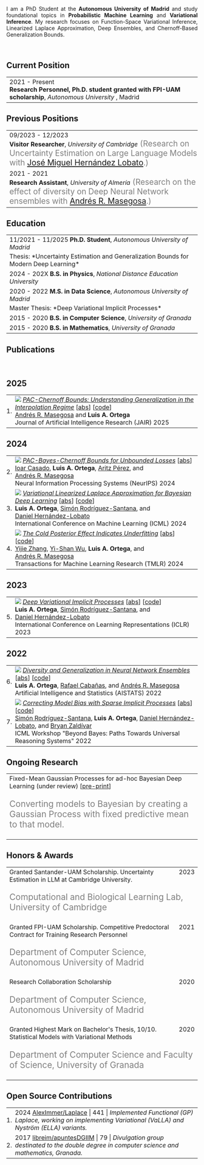 <p align='justify'>
I am a PhD Student at the
<b>Autonomous University of Madrid</b>
and study foundational topics in <b>Probabilistic Machine Learning</b> and
<b>Variational Inference</b>.
My research focuses on Function-Space Variational Inference, Linearized Laplace Approximation, Deep Ensembles, and Chernoff-Based Generalization Bounds.
</p><br>


## <i class="fa fa-chevron-right"></i> Current Position

<table class="table table-hover">
  <tr>
    <td style='padding-right:0;'>
      <span class='cvdate'>2021&nbsp;-&nbsp;Present</span>
      <p markdown="1" style='margin: 0'><strong>Research Personnel, Ph.D. student granted with FPI-UAM scholarship</strong>, <em>Autonomous University</em>          , Madrid
</p>
    </td>
  </tr>
</table>


## <i class="fa fa-chevron-right"></i> Previous Positions
<table class="table table-hover">
<tr>
  <td style='padding-right:0;'>
<span class='cvdate'>09/2023&nbsp;-&nbsp;12/2023</span>
<p markdown="1" style='margin: 0'><strong>Visitor Researcher</strong>, <em>University of Cambridge</em><span markdown="1" style="color:grey;font-size:1.3rem;margin: 0">
(Research on Uncertainty Estimation on Large Language Models with <a href="https://jmhl.org/" target="_blank">José Miguel Hernández Lobato</a>.)
</span></p>
  </td>
</tr>
<tr>
  <td style='padding-right:0;'>
<span class='cvdate'>2021&nbsp;-&nbsp;2021</span>
<p markdown="1" style='margin: 0'><strong>Research Assistant</strong>, <em>University of Almería</em><span markdown="1" style="color:grey;font-size:1.3rem;margin: 0">
(Research on the effect of diversity on Deep Neural Network ensembles with <a href="https://andresmasegosa.github.io/" target="_blank">Andrés R. Masegosa</a>.)
</span></p>
  </td>
</tr>
</table>


## <i class="fa fa-chevron-right"></i> Education

<table class="table table-hover">
  <tr>
    <td>
      <span class='cvdate'>11/2021&nbsp;-&nbsp;11/2025</span>
      <strong>Ph.D. Student</strong>, <em>Autonomous University of Madrid</em>
      <br>
        <p style='margin-top:-1em;margin-bottom:0em' markdown='1'>
        <br> Thesis: *Uncertainty Estimation and Generalization Bounds for Modern Deep Learning*
        </p>
    </td>
  </tr>
  <tr>
    <td>
      <span class='cvdate'>2024&nbsp;-&nbsp;202X</span>
      <strong>B.S. in Physics</strong>, <em>National Distance Education University</em>
      <br>
    </td>
  </tr>
  <tr>
    <td>
      <span class='cvdate'>2020&nbsp;-&nbsp;2022</span>
      <strong>M.S. in Data Science</strong>, <em>Autonomous University of Madrid</em>
      <br>
        <p style='margin-top:-1em;margin-bottom:0em' markdown='1'>
        <br> Master Thesis: *Deep Variational Implicit Processes*
        </p>
    </td>
  </tr>
  <tr>
    <td>
      <span class='cvdate'>2015&nbsp;-&nbsp;2020</span>
      <strong>B.S. in Computer Science</strong>, <em>University of Granada</em>
      <br>
    </td>
  </tr>
  <tr>
    <td>
      <span class='cvdate'>2015&nbsp;-&nbsp;2020</span>
      <strong>B.S. in Mathematics</strong>, <em>University of Granada</em>
      <br>
    </td>
  </tr>
</table>


## <i class="fa fa-chevron-right"></i> Publications

<!-- [<a href="https://github.com/bamos/cv/blob/master/publications/all.bib">BibTeX</a>] -->
<!-- Representative publications that I am a primary author on are -->
<!-- <span style='background-color: #ffffd0'>highlighted.</span> -->
<br>
<!-- [<a href="https://scholar.google.com/citations?user=1Ly8qeoAAAAJ">Google Scholar</a>; 14+ citations, h-index: 1+] -->

<h2>2025</h2>
<table class="table table-hover">

<tr id="tr-masegosa2024pacchernoff" >
<td align='right' style='padding-left:0;padding-right:0;'>
1.
</td>
<td>
<a href='https://www.jair.org/index.php/jair/article/view/17036' target='_blank'><img src="images/publications/masegosa2024pacchernoff.png" onerror="this.style.display='none'" class="publicationImg"/></a> 
<em><a href='https://www.jair.org/index.php/jair/article/view/17036' target='_blank'>PAC-Chernoff Bounds: Understanding Generalization in the Interpolation Regime</a> </em> 
[<a href='javascript:;'
    onclick='$("#abs_masegosa2024pacchernoff").toggle()'>abs</a>] [<a href='https://github.com/Ludvins/2024_PAC-Chernoff-Bound' target='_blank'>code</a>] <br>
<a href='https://andresmasegosa.github.io/' target='_blank'>Andrés&nbsp;R.&nbsp;Masegosa</a> and <strong>Luis&nbsp;A.&nbsp;Ortega</strong><br>
Journal of Artificial Intelligence Research (JAIR) 2025  <br>

<div id="abs_masegosa2024pacchernoff" style="text-align: justify; display: none" markdown="1">
<br> 
This paper introduces a distribution-dependent PAC-Chernoff bound that exhibits perfect tightness for interpolators, even within over-parameterized model classes. This bound, which relies on basic principles of Large Deviation Theory, defines a natural measure of the smoothness of a model, characterized by simple real-valued functions. Building upon this bound and the new concept of smoothness, we present an unified theoretical framework revealing why certain interpolators show an exceptional generalization, while others falter. We theoretically show how a wide spectrum of modern learning methodologies, encompassing techniques such as l2-norm, distance-from-initialization and input-gradient regularization, in combination with data augmentation, invariant architectures, and over-parameterization, collectively guide the optimizer toward smoother interpolators, which, according to our theoretical framework, are the ones exhibiting superior generalization performance. This study shows that distribution-dependent bounds serve as a powerful tool to understand the complex dynamics behind the generalization capabilities of over-parameterized interpolators.
</div>

</td>
</tr>

</table>
<h2>2024</h2>
<table class="table table-hover">

<tr id="tr-casado2024pacbayeschernoff" >
<td align='right' style='padding-left:0;padding-right:0;'>
2.
</td>
<td>
<a href='https://openreview.net/forum?id=CyzZeND3LB' target='_blank'><img src="images/publications/casado2024pacbayeschernoff.png" onerror="this.style.display='none'" class="publicationImg"/></a> 
<em><a href='https://openreview.net/forum?id=CyzZeND3LB' target='_blank'>PAC-Bayes-Chernoff Bounds for Unbounded Losses</a> </em> 
[<a href='javascript:;'
    onclick='$("#abs_casado2024pacbayeschernoff").toggle()'>abs</a>]<br>
<a href='https://www.bcamath.org/es/node/11954' target='_blank'>Ioar&nbsp;Casado</a>, <strong>Luis&nbsp;A.&nbsp;Ortega</strong>, <a href='https://www.bcamath.org/es/node/10660' target='_blank'>Aritz&nbsp;Pérez</a>, and <a href='https://andresmasegosa.github.io/' target='_blank'>Andrés&nbsp;R.&nbsp;Masegosa</a><br>
Neural Information Processing Systems (NeurIPS) 2024  <br>

<div id="abs_casado2024pacbayeschernoff" style="text-align: justify; display: none" markdown="1">
<br> 
We introduce a new PAC-Bayes oracle bound for unbounded losses that extends Cramér-Chernoff bounds to the PAC-Bayesian setting. The proof technique relies on controlling the tails of certain random variables involving the Cramér transform of the loss. Our approach naturally leverages properties of Cramér-Chernoff bounds, such as exact optimization of the free parameter in many PAC-Bayes bounds. We highlight several applications of the main theorem. Firstly, we show that our bound recovers and generalizes previous results. Additionally, our approach allows working with richer assumptions that result in more informative and potentially tighter bounds. In this direction, we provide a general bound under a new model-dependent assumption from which we obtain bounds based on parameter norms and log-Sobolev inequalities. Notably, many of these bounds can be minimized to obtain distributions beyond the Gibbs posterior and provide novel theoretical coverage to existing regularization techniques.
</div>

</td>
</tr>


<tr id="tr-ortega2024variational" >
<td align='right' style='padding-left:0;padding-right:0;'>
3.
</td>
<td>
<a href='https://proceedings.mlr.press/v235/ortega24a.html' target='_blank'><img src="images/publications/ortega2024variational.png" onerror="this.style.display='none'" class="publicationImg"/></a> 
<em><a href='https://proceedings.mlr.press/v235/ortega24a.html' target='_blank'>Variational Linearized Laplace Approximation for Bayesian Deep Learning</a> </em> 
[<a href='javascript:;'
    onclick='$("#abs_ortega2024variational").toggle()'>abs</a>] [<a href='https://github.com/Ludvins/Variational-LLA' target='_blank'>code</a>] <br>
<strong>Luis&nbsp;A.&nbsp;Ortega</strong>, <a href='https://www.iit.comillas.edu/personas/srsantana' target='_blank'>Simón&nbsp;Rodríguez-Santana</a>, and <a href='https://dhnzl.org' target='_blank'>Daniel&nbsp;Hernández-Lobato</a><br>
International Conference on Machine Learning (ICML) 2024  <br>

<div id="abs_ortega2024variational" style="text-align: justify; display: none" markdown="1">
<br> 
The Linearized Laplace Approximation (LLA) has been recently used to perform uncertainty estimation on the predictions of pre-trained deep neural networks (DNNs). However, its widespread application is hindered by significant computational costs, particularly in scenarios with a large number of training points or DNN parameters. Consequently, additional approximations of LLA, such as Kronecker-factored or diagonal approximate GGN matrices, are utilized, potentially compromising the model's performance. To address these challenges, we propose a new method for approximating LLA using a variational sparse Gaussian Process (GP). Our method is based on the dual RKHS formulation of GPs and retains, as the predictive mean, the output of the original DNN. Furthermore, it allows for efficient stochastic optimization, which results in sub-linear training time in the size of the training dataset. Specifically, its training cost is independent of the number of training points. We compare our proposed method against accelerated LLA (ELLA), which relies on the Nyström approximation, as well as other LLA variants employing the sample-then-optimize principle. Experimental results, both on regression and classification datasets, show that our method outperforms these already existing efficient variants of LLA, both in terms of the quality of the predictive distribution and in terms of total computational time.
</div>

</td>
</tr>


<tr id="tr-zhang2024cold" >
<td align='right' style='padding-left:0;padding-right:0;'>
4.
</td>
<td>
<a href='https://openreview.net/forum?id=GZORXGxHHT' target='_blank'><img src="images/publications/zhang2024cold.png" onerror="this.style.display='none'" class="publicationImg"/></a> 
<em><a href='https://openreview.net/forum?id=GZORXGxHHT' target='_blank'>The Cold Posterior Effect Indicates Underfitting</a> </em> 
[<a href='javascript:;'
    onclick='$("#abs_zhang2024cold").toggle()'>abs</a>] [<a href='https://github.com/pyijiezhang/cpe-underfit' target='_blank'>code</a>] <br>
<a href='https://sites.google.com/view/yijiezhang/home' target='_blank'>Yijie&nbsp;Zhang</a>, <a href='https://sites.google.com/view/yishanwu/home' target='_blank'>Yi-Shan&nbsp;Wu</a>, <strong>Luis&nbsp;A.&nbsp;Ortega</strong>, and <a href='https://andresmasegosa.github.io/' target='_blank'>Andrés&nbsp;R.&nbsp;Masegosa</a><br>
Transactions for Machine Learning Research (TMLR) 2024  <br>

<div id="abs_zhang2024cold" style="text-align: justify; display: none" markdown="1">
<br> 
The cold posterior effect (CPE) (Wenzel et al., 2020) in Bayesian deep learning shows that, for posteriors with a temperature T<1, the resulting posterior predictive could have better performance than the Bayesian posterior (T=1). As the Bayesian posterior is known to be optimal under perfect model specification, many recent works have studied the presence of CPE as a model misspecification problem, arising from the prior and/or from the likelihood. In this work, we provide a more nuanced understanding of the CPE as we show that misspecification leads to CPE only when the resulting Bayesian posterior underfits. In fact, we theoretically show that if there is no underfitting, there is no CPE. Furthermore, we show that these tempered posteriors with (T<1) are indeed proper Bayesian posteriors with a different combination of likelihood and prior parameterized by T. This observation validates the adjustment of the temperature hyperparameter T as a straightforward approach to mitigate underfitting in the Bayesian posterior. In essence, we show that by fine-tuning the temperature T we implicitly utilize alternative Bayesian posteriors, albeit with less misspecified likelihood and prior distributions.
</div>

</td>
</tr>

</table>
<h2>2023</h2>
<table class="table table-hover">

<tr id="tr-ortega2023deep" >
<td align='right' style='padding-left:0;padding-right:0;'>
5.
</td>
<td>
<a href='https://openreview.net/forum?id=8aeSJNbmbQq' target='_blank'><img src="images/publications/ortega2023deep.png" onerror="this.style.display='none'" class="publicationImg"/></a> 
<em><a href='https://openreview.net/forum?id=8aeSJNbmbQq' target='_blank'>Deep Variational Implicit Processes</a> </em> 
[<a href='javascript:;'
    onclick='$("#abs_ortega2023deep").toggle()'>abs</a>] [<a href='https://github.com/Ludvins/2023-ICLR-DVIP' target='_blank'>code</a>] <br>
<strong>Luis&nbsp;A.&nbsp;Ortega</strong>, <a href='https://www.iit.comillas.edu/personas/srsantana' target='_blank'>Simón&nbsp;Rodríguez-Santana</a>, and <a href='https://dhnzl.org' target='_blank'>Daniel&nbsp;Hernández-Lobato</a><br>
International Conference on Learning Representations (ICLR) 2023  <br>

<div id="abs_ortega2023deep" style="text-align: justify; display: none" markdown="1">
<br> 
Implicit processes (IPs) are a generalization of Gaussian processes (GPs). IPs may lack a closed-form expression but are easy to sample from. Examples include, among others, Bayesian neural networks or neural samplers. IPs can be used as priors over functions, resulting in flexible models with well-calibrated prediction uncertainty estimates. Methods based on IPs usually carry out function-space approximate inference, which overcomes some of the difficulties of parameter-space approximate inference. Nevertheless, the approximations employed often limit the expressiveness of the final model, resulting, e.g., in a Gaussian predictive distribution, which can be restrictive. We propose here a multi-layer generalization of IPs called the Deep Variational Implicit process (DVIP). This generalization is similar to that of deep GPs over GPs, but it is more flexible due to the use of IPs as the prior distribution over the latent functions. We describe a scalable variational inference algorithm for training DVIP and show that it outperforms previous IP-based methods and also deep GPs. We support these claims via extensive regression and classification experiments. We also evaluate DVIP on large datasets with up to several million data instances to illustrate its good scalability and performance.
</div>

</td>
</tr>

</table>
<h2>2022</h2>
<table class="table table-hover">

<tr id="tr-pmlr-v151-ortega22a" >
<td align='right' style='padding-left:0;padding-right:0;'>
6.
</td>
<td>
<a href='https://proceedings.mlr.press/v151/ortega22a.html' target='_blank'><img src="images/publications/pmlr-v151-ortega22a.png" onerror="this.style.display='none'" class="publicationImg"/></a> 
<em><a href='https://proceedings.mlr.press/v151/ortega22a.html' target='_blank'>Diversity and Generalization in Neural Network Ensembles</a> </em> 
[<a href='javascript:;'
    onclick='$("#abs_pmlr-v151-ortega22a").toggle()'>abs</a>] [<a href='https://github.com/PGM-Lab/2022-AISTATS-diversity' target='_blank'>code</a>] <br>
<strong>Luis&nbsp;A.&nbsp;Ortega</strong>, <a href='https://www.linkedin.com/in/rcabanasdepaz' target='_blank'>Rafael&nbsp;Cabañas</a>, and <a href='https://andresmasegosa.github.io/' target='_blank'>Andrés&nbsp;R.&nbsp;Masegosa</a><br>
Artificial Intelligence and Statistics (AISTATS) 2022  <br>

<div id="abs_pmlr-v151-ortega22a" style="text-align: justify; display: none" markdown="1">
<br> 
Ensembles are widely used in machine learning and, usually, provide state-of-the-art performance in many prediction tasks. From the very beginning, the diversity of an ensemble has been identified as a key factor for the superior performance of these models. But the exact role that diversity plays in ensemble models is poorly understood, specially in the context of neural networks. In this work, we combine and expand previously published results in a theoretically sound framework that describes the relationship between diversity and ensemble performance for a wide range of ensemble methods. More precisely, we provide sound answers to the following questions: how to measure diversity, how diversity relates to the generalization error of an ensemble, and how diversity is promoted by neural network ensemble algorithms. This analysis covers three widely used loss functions, namely, the squared loss, the cross-entropy loss, and the 0-1 loss; and two widely used model combination strategies, namely, model averaging and weighted majority vote. We empirically validate this theoretical analysis with neural network ensembles.
</div>

</td>
</tr>


<tr id="tr-santana2022correcting" >
<td align='right' style='padding-left:0;padding-right:0;'>
7.
</td>
<td>
<a href='https://arxiv.org/abs/2207.10673' target='_blank'><img src="images/publications/santana2022correcting.png" onerror="this.style.display='none'" class="publicationImg"/></a> 
<em><a href='https://arxiv.org/abs/2207.10673' target='_blank'>Correcting Model Bias with Sparse Implicit Processes</a> </em> 
[<a href='javascript:;'
    onclick='$("#abs_santana2022correcting").toggle()'>abs</a>] [<a href='https://github.com/simonrsantana/sparse-implicit-processes' target='_blank'>code</a>] <br>
<a href='https://www.iit.comillas.edu/personas/srsantana' target='_blank'>Simón&nbsp;Rodríguez-Santana</a>, <strong>Luis&nbsp;A.&nbsp;Ortega</strong>, <a href='https://dhnzl.org' target='_blank'>Daniel&nbsp;Hernández-Lobato</a>, and <a href='https://www.linkedin.com/in/bryan-zaldivar/' target='_blank'>Bryan&nbsp;Zaldívar</a><br>
ICML Workshop "Beyond Bayes: Paths Towards Universal Reasoning Systems" 2022  <br>

<div id="abs_santana2022correcting" style="text-align: justify; display: none" markdown="1">
<br> 
Model selection in machine learning (ML) is a crucial part of the Bayesian learning procedure. Model choice may impose strong biases on the resulting predictions, which can hinder the performance of methods such as Bayesian neural networks and neural samplers. On the other hand, newly proposed approaches for Bayesian ML exploit features of approximate inference in function space with implicit stochastic processes (a generalization of Gaussian processes). The approach of Sparse Implicit Processes (SIP) is particularly successful in this regard, since it is fully trainable and achieves flexible predictions. Here, we expand on the original experiments to show that SIP is capable of correcting model bias when the data generating mechanism differs strongly from the one implied by the model. We use synthetic datasets to show that SIP is capable of providing predictive distributions that reflect the data better than the exact predictions of the initial, but wrongly assumed model.
</div>

</td>
</tr>

</table>


## <i class="fa fa-chevron-right"></i> Ongoing Research
<table class="table table-hover">
<tr>
  <td>
  <!-- <div style='float: right'></div> -->
  <div>
    Fixed-Mean Gaussian Processes for ad-hoc Bayesian Deep Learning (under review)
        [<a href="https://arxiv.org/abs/2412.04177">pre-print</a>]
    <br><p style="color:grey;font-size:1.4rem">Converting models to Bayesian by creating a Gaussian Process with fixed predictive mean to that model.</p>
  </div>
  </td>
  <!-- <td class='col-md-2' style='text-align:right;'></td> -->
</tr>
</table>


## <i class="fa fa-chevron-right"></i> Honors & Awards
<table class="table table-hover">
<tr>
  <td>
  <div style='float: right'>2023</div>
  <div>
    Granted Santander-UAM Scholarship. Uncertainty Estimation in LLM at Cambridge University.
    <br><p style="color:grey;font-size:1.4rem">Computational and Biological Learning Lab, University of Cambridge</p>
  </div>
  </td>
  <!-- <td class='col-md-2' style='text-align:right;'>2023</td> -->
</tr>
<tr>
  <td>
  <div style='float: right'>2021</div>
  <div>
    Granted FPI-UAM Scholarship. Competitive Predoctoral Contract for Training Research Personnel
    <br><p style="color:grey;font-size:1.4rem">Department of Computer Science, Autonomous University of Madrid</p>
  </div>
  </td>
  <!-- <td class='col-md-2' style='text-align:right;'>2021</td> -->
</tr>
<tr>
  <td>
  <div style='float: right'>2020</div>
  <div>
    Research Collaboration Scholarship
    <br><p style="color:grey;font-size:1.4rem">Department of Computer Science, Autonomous University of Madrid</p>
  </div>
  </td>
  <!-- <td class='col-md-2' style='text-align:right;'>2020</td> -->
</tr>
<tr>
  <td>
  <div style='float: right'>2020</div>
  <div>
    Granted Highest Mark on Bachelor's Thesis, 10/10. Statistical Models with Variational Methods
    <br><p style="color:grey;font-size:1.4rem">Department of Computer Science and Faculty of Science, University of Granada</p>
  </div>
  </td>
  <!-- <td class='col-md-2' style='text-align:right;'>2020</td> -->
</tr>
</table>


## <i class="fa fa-chevron-right"></i> Open Source Contributions
<table class="table table-hover">
<tr>
  <td align='right' style='padding-right:0;padding-left:0;'>1.</td>
  <td>
    <span class='cvdate'>2024</span>
    <a href="https://github.com/AlexImmer/Laplace">AlexImmer/Laplace</a> |
    <i class="fa fas fa-star"></i> 441 |
    <em>Implemented Functional (GP) Laplace, working on implementing Variational (VaLLA) and Nyström (ELLA) variants.</em>
    <!--  -->
    <!--     AlexImmer/Laplace  -->
    <!--  -->
  </td>
</tr>
<tr>
  <td align='right' style='padding-right:0;padding-left:0;'>2.</td>
  <td>
    <span class='cvdate'>2017</span>
    <a href="https://github.com/libreim/apuntesDGIIM">libreim/apuntesDGIIM</a> |
    <i class="fa fas fa-star"></i> 79 |
    <em>Divulgation group destinated to the double degree in computer science and mathematics, Granada.</em>
    <!--  -->
    <!--     libreim/apuntesDGIIM  -->
    <!--  -->
  </td>
</tr>
</table>
